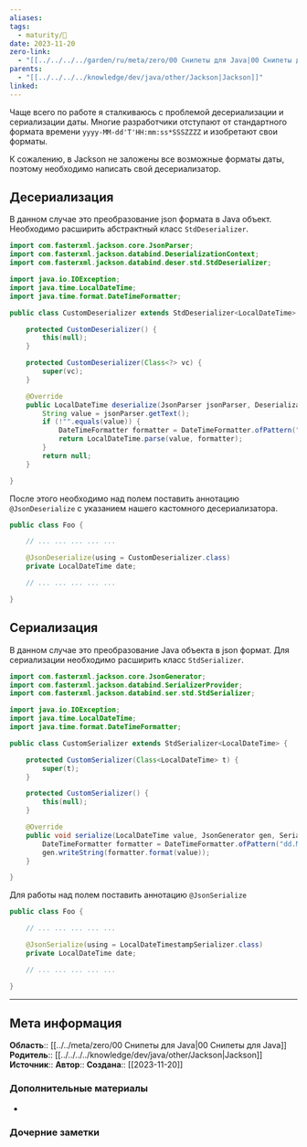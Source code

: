 ```yaml
---
aliases: 
tags:
  - maturity/🌱
date: 2023-11-20
zero-link:
  - "[[../../../../garden/ru/meta/zero/00 Снипеты для Java|00 Снипеты для Java]]"
parents:
  - "[[../../../../knowledge/dev/java/other/Jackson|Jackson]]"
linked: 
---
```

Чаще всего по работе я сталкиваюсь с проблемой десериализации и сериализации даты. Многие разработчики отступают от стандартного формата времени `yyyy-MM-dd'T'HH:mm:ss*SSSZZZZ` и изобретают свои форматы.

К сожалению, в Jackson не заложены все возможные форматы даты, поэтому необходимо написать свой десериализатор.
## Десериализация
В данном случае это преобразование json формата в Java объект. Необходимо расширить абстрактный класс `StdDeserializer`.

```java
import com.fasterxml.jackson.core.JsonParser;
import com.fasterxml.jackson.databind.DeserializationContext;
import com.fasterxml.jackson.databind.deser.std.StdDeserializer;

import java.io.IOException;
import java.time.LocalDateTime;
import java.time.format.DateTimeFormatter;

public class CustomDeserializer extends StdDeserializer<LocalDateTime> {

    protected CustomDeserializer() {
        this(null);
    }

    protected CustomDeserializer(Class<?> vc) {
        super(vc);
    }

    @Override
    public LocalDateTime deserialize(JsonParser jsonParser, DeserializationContext context) throws IOException {
        String value = jsonParser.getText();
        if (!"".equals(value)) {
            DateTimeFormatter formatter = DateTimeFormatter.ofPattern("dd.MM.yyyy HH:mm");
            return LocalDateTime.parse(value, formatter);
        }
        return null;
    }

}
```

После этого необходимо над полем поставить аннотацию `@JsonDeserialize` c указанием нашего кастомного десериализатора.

```java
public class Foo {

    // ... ... ... ... ...

    @JsonDeserialize(using = CustomDeserializer.class)
    private LocalDateTime date;

    // ... ... ... ... ...

}
```

## Сериализация
В данном случае это преобразование Java объекта в json формат. Для сериализации необходимо расширить класс `StdSerializer`.

```java
import com.fasterxml.jackson.core.JsonGenerator;
import com.fasterxml.jackson.databind.SerializerProvider;
import com.fasterxml.jackson.databind.ser.std.StdSerializer;

import java.io.IOException;
import java.time.LocalDateTime;
import java.time.format.DateTimeFormatter;

public class CustomSerializer extends StdSerializer<LocalDateTime> {

    protected CustomSerializer(Class<LocalDateTime> t) {
        super(t);
    }

    protected CustomSerializer() {
        this(null);
    }

    @Override
    public void serialize(LocalDateTime value, JsonGenerator gen, SerializerProvider provider) throws IOException {
        DateTimeFormatter formatter = DateTimeFormatter.ofPattern("dd.MM.yyyy HH:mm:ss");
        gen.writeString(formatter.format(value));
    }

}
```

Для работы над полем поставить аннотацию `@JsonSerialize`

```java
public class Foo {

    // ... ... ... ... ...

    @JsonSerialize(using = LocalDateTimestampSerializer.class)
    private LocalDateTime date;

    // ... ... ... ... ...

}
```
***
## Мета информация
**Область**:: [[../../meta/zero/00 Снипеты для Java|00 Снипеты для Java]]
**Родитель**:: [[../../../../knowledge/dev/java/other/Jackson|Jackson]]
**Источник**:: 
**Автор**:: 
**Создана**:: [[2023-11-20]]
### Дополнительные материалы
- 
### Дочерние заметки
<!-- QueryToSerialize: LIST FROM [[]] WHERE contains(Родитель, this.file.link) or contains(parents, this.file.link) -->
